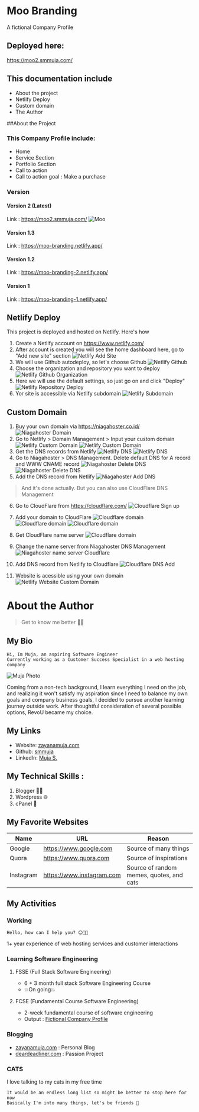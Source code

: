 # Moo Branding
<p>A fictional Company Profile</p>

## Deployed here:
https://moo2.smmuja.com/

## This documentation include
- About the project
- Netlify Deploy
- Custom domain
- The Author

##About the Project
### This Company Profile include:
- Home
- Service Section
- Portfolio Section
- Call to action 
- Call to action goal : Make a purchase


### Version
#### Version 2 (Latest)
Link : https://moo2.smmuja.com/
![Moo](assets/img/moo-desktop.png)


#### Version 1.3
Link : https://moo-branding.netlify.app/

#### Version 1.2
Link : https://moo-branding-2.netlify.app/

#### Version 1
Link : https://moo-branding-1.netlify.app/


## Netlify Deploy
This project is deployed and hosted on Netlify. Here's how
1. Create a Netlify account on https://www.netlify.com/
2. After account is created you will see the home dashboard here, go to "Add new site" section
![Netlify Add Site](assets/img/deploy/netlify-add-site.png)
3. We will use Github autodeploy, so let's choose Github
![Netlify Github](assets/img/deploy/netlify-github.png)
4. Choose the organization and repository you want to deploy
![Netlify Github Organization](assets/img/deploy/netlify-github-organisation.png)
5. Here we will use the default settings, so just go on and click "Deploy"
![Netlify Repository Deploy](assets/img/deploy/netlify-repository-deploy.png)
6. Yor site is accessible via Netlify subdomain
![Netlify Subdomain](assets/img/deploy/netlify-subdomain.png)


## Custom Domain 
1. Buy your own domain via https://niagahoster.co.id/
![Niagahoster Domain](assets/img/deploy/niagahoster-domain.png)
2. Go to Netlify > Domain Management > Input your custom domain
![Netlify Custom Domain](assets/img/deploy/netlify-custom-domain.png)
![Netlify Custom Domain](assets/img/deploy/netlify-custom-domain-add.png)
3. Get the DNS records from Netlify
![Netlify DNS](assets/img/deploy/netlify-dns-1.png)
![Netlify DNS](assets/img/deploy/netlify-dns-2.png)
4. Go to Niagahoster > DNS Management. Delete default DNS for A record and WWW CNAME record
![Niagahoster Delete DNS](assets/img/deploy/niagahoster-delete-dns-1.png)
![Niagahoster Delete DNS](assets/img/deploy/niagahoster-delete-dns-2.png)
5. Add the DNS record from Netlify
![Niagahoster Add DNS](assets/img/deploy/niagahoster-add-dns.png)
> And it's done actually. But you can also use CloudFlare DNS Management
6. Go to CloudFlare from https://cloudflare.com/
![Cloudflare Sign up](assets/img/deploy/cloudflare-signup.png)
7. Add your domain to CloudFlare
![Cloudflare domain  ](assets/img/deploy/cloudflare-add-domain.png)
![Cloudflare domain  ](assets/img/deploy/cloudflare-add-domain-2.png)
![Cloudflare domain  ](assets/img/deploy/cloudflare-add-domain-3.png)
8. Get CloudFlare name server
![Cloudflare domain  ](assets/img/deploy/cloudflare-nameserver.png)
9. Change the name server from Niagahoster DNS Management
![Niagahoster name server Cloudflare  ](assets/img/deploy/niagahoster-nameserver-cloudflare.png)
10. Add DNS record from Netlify to Cloudflare
![Cloudflare DNS Add  ](assets/img/deploy/cloudflare-dns-add.png)

11. Website is acessible using your own domain
![Netlify Website Custom Domain](assets/img/deploy/netlify-website-custom-domain.png)






# About the Author
> Get to know me better 👋🌸
## My Bio
```
Hi, Im Muja, an aspiring Software Engineer
Currently working as a Customer Success Specialist in a web hosting company
```
![Muja Photo](assets/img/muja.jpg)

Coming from a non-tech background, I learn everything I need on the job, and realizing it won't satisfy my aspiration since I need to balance my own goals and company business goals, I decided to pursue another learning journey outside work. After thoughtful consideration of several possible options, RevoU became my choice.

## My Links
- Website: [zayanamuja.com](https://www.zayanamuja.com) 
- Github: [smmuja](https://github.com/smmuja)
- LinkedIn: [Muja S.](https://www.linkedin.com/in/smmuja/)

## My Technical Skills :
1. Blogger :woman_mechanic:
2. Wordpress :globe_with_meridians:
3. cPanel :penguin:

## My Favorite Websites
|Name   |URL    |Reason |
|---    |---    |---    |
|Google |https://www.google.com |Source of many things  |
|Quora  |https://www.quora.com  |Source of inspirations   |
|Instagram  |https://www.instagram.com    |Source of random memes, quotes, and cats|
## My Activities
### Working
```
Hello, how can I help you? 😊👩‍💻
```
1+ year experience of web hosting services and customer interactions

### Learning Software Engineering

1. FSSE (Full Stack Software Engineering)

   - 6 + 3 month full stack Software Engineering Course
   - 💥On going💥

2. FCSE (Fundamental Course Software Engineering)
    - 2-week fundamental course of software engineering
    - Output : [Fictional Company Profile](https://revou-fundamental-course.github.io/29-may-23-smmuja/)

### Blogging

- [zayanamuja.com](https://www.zayanamuja.com) : Personal Blog
- [deardeadliner.com](https://www.deardeadliner.com) : Passion Project

### CATS
<!-- ![Cat Photo](assets/cat.jpg) -->

I love talking to my cats in my free time

```
It would be an endless long list so might be better to stop here for now
Basically I'm into many things, let's be friends 🌸
```

